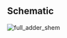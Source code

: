 ## Schematic

![full_adder_shem](C:\Users\99hhe\OneDrive\Documents\TAMU\ECEN454\Lab01\full_adder_schem)
